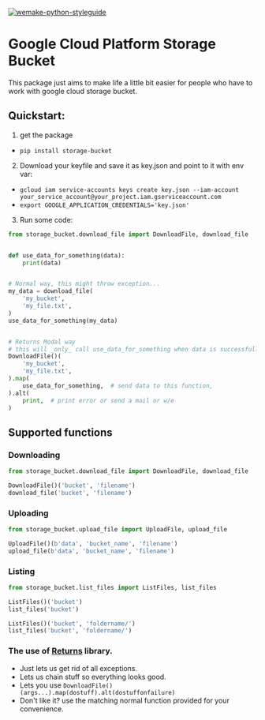 [![wemake-python-styleguide](https://img.shields.io/badge/style-wemake-000000.svg)](https://github.com/wemake-services/wemake-python-styleguide)

# Google Cloud Platform Storage Bucket

This package just aims to make life a little bit easier for people who have to work with google cloud storage bucket.


## Quickstart:

1. get the package
  * `pip install storage-bucket`
2. Download your keyfile and save it as key.json and point to it with env var:
  * `gcloud iam service-accounts keys create key.json --iam-account your_service_account@your_project.iam.gserviceaccount.com`
  * `export GOOGLE_APPLICATION_CREDENTIALS='key.json'`
3. Run some code:


```python
from storage_bucket.download_file import DownloadFile, download_file


def use_data_for_something(data):
    print(data)


# Normal way, this might throw exception...
my_data = download_file(
    'my_bucket',
    'my_file.txt',
)
use_data_for_something(my_data)


# Returns Modal way
# this will _only_ call use_data_for_something when data is successfully downloaded.
DownloadFile()(
    'my_bucket',
    'my_file.txt',
).map(
    use_data_for_something,  # send data to this function,
).alt(
    print,  # print error or send a mail or w/e
)
```

## Supported functions

### Downloading

```python
from storage_bucket.download_file import DownloadFile, download_file

DownloadFile()('bucket', 'filename')
download_file('bucket', 'filename')
```

### Uploading
```python
from storage_bucket.upload_file import UploadFile, upload_file

UploadFile()(b'data', 'bucket_name', 'filename')
upload_file(b'data', 'bucket_name', 'filename')
```

### Listing
```python
from storage_bucket.list_files import ListFiles, list_files

ListFiles()('bucket')
list_files('bucket')

ListFiles()('bucket', 'foldername/')
list_files('bucket', 'foldername/')
```


### The use of [Returns](https://github.com/dry-python/returns) library.
  * Just lets us get rid of all exceptions.
  * Lets us chain stuff so everything looks good.
  * Lets you use `DownloadFile()(args...).map(dostuff).alt(dostuffonfailure)`
  * Don't like it? use the matching normal function provided for your convenience.
